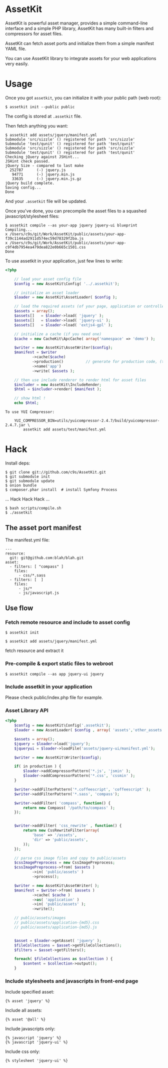 AssetKit
============

AssetKit is powerful asset manager, provides a simple command-line interface
and a simple PHP library, AssetKit has many built-in filters and compressors for asset files.

AssetKit can fetch asset ports and initialize them from a simple manifest YAML file.

You can use AssetKit library to integrate assets for your web applications very easily.

Usage
=====

Once you got `assetkit`, you can initialize it with your public path (web root):

    $ assetkit init --public public

The config is stored at `.assetkit` file.

Then fetch anything you want:

    $ assetkit add assets/jquery/manifest.yml
    Submodule 'src/sizzle' () registered for path 'src/sizzle'
    Submodule 'test/qunit' () registered for path 'test/qunit'
    Submodule 'src/sizzle' () registered for path 'src/sizzle'
    Submodule 'test/qunit' () registered for path 'test/qunit'
    Checking jQuery against JSHint...
    JSHint check passed.
    jQuery Size - compared to last make
      252787      (-) jquery.js
       94771      (-) jquery.min.js
       33635      (-) jquery.min.js.gz
    jQuery build complete.
    Saving config...
    Done

And your `.assetkit` file will be updated.

Once you've done, you can precompile the asset files to a squashed javascript/stylesheet files:

    $ assetkit compile --as your-app jquery jquery-ui blueprint
    Compiling...
    x /Users/c9s/git/Work/AssetKit/public/assets/your-app-f39c1144ad2911d574ec59d78329f2ba.js
    x /Users/c9s/git/Work/AssetKit/public/assets/your-app-c9f4db7954ea479dea822e0b665c1501.css
    Done

To use assetkit in your application, just few lines to write:

```php
<?php

    // load your asset config file
    $config = new AssetKit\Config( '../.assetkit');

    // initialize an asset loader
    $loader = new AssetKit\AssetLoader( $config );

    // load the required assets (of your page, application or controller)
    $assets = array();
    $assets[]   = $loader->load( 'jquery' );
    $assets[]   = $loader->load( 'jquery-ui' );
    $assets[]   = $loader->load( 'extjs4-gpl' );

    // initialize a cache (if you need one)
    $cache = new CacheKit\ApcCache( array('namespace' => 'demo') );

    $writer = new AssetKit\AssetWriter($config);
    $manifest = $writer
            ->cache($cache)
            ->production()          // generate for production code, (the alternative is `development`)
            ->name('app')
            ->write( $assets );

    // then use include renderer to render html for asset files
    $includer = new AssetKit\IncludeRender;
    $html = $includer->render( $manifest );

    // show html !
    echo $html;
```


    To use YUI Compressor:

        YUI_COMPRESSOR_BIN=utils/yuicompressor-2.4.7/build/yuicompressor-2.4.7.jar \
            assetkit add assets/test/manifest.yml

Hack
=======

Install deps:

    $ git clone git://github.com/c9s/AssetKit.git
    $ git submodule init
    $ git submodule update
    $ onion bundle
    $ composer.phar install  # install Symfony Process

... Hack Hack Hack ...

    $ bash scripts/compile.sh
    $ ./assetkit


## The asset port manifest

The manifest.yml file:

    ---
    resource:
      git: git@github.com:blah/blah.git
    asset:
      - filters: [ "compass" ]
        files:
          - css/*.sass
      - filters: [  ]
        files:
          - js/*
          - js/javascript.js


## Use flow

### Fetch remote resource and include to asset config

    $ assetkit init 

    $ assetkit add assets/jquery/manifest.yml

fetch resource and extract it

### Pre-compile & export static files to webroot

    $ assetkit compile --as app jquery-ui jquery


### Include assetkit in your application

Please check public/index.php file for example.




### Asset Library API


```php
<?php
    $config = new AssetKit\Config('.assetkit');
    $loader = new AssetLoader( $config , array( 'assets','other_assets')  );

    $assets = array();
    $jquery = $loader->load('jquery');
    $jqueryui = $loader->loadFile('assets/jquery-ui/manifest.yml');

    $writer = new AssetKit\Writer($config);

    if( in production ) {
        $loader->addCompressorPattern('*.js', 'jsmin' );
        $loader->addCompressorPattern('*.css', 'cssmin' );
    }

    $writer->addFilterPattern('*.coffeescript', 'coffeescript' );
    $writer->addFilterPattern('*.sass', 'compass');

    $writer->addFilter( 'compass', function() {
        return new Compass( '/path/to/compass' );
    });


    $writer->addFilter( 'css_rewrite' , function() {
        return new CssRewriteFilter(array( 
            'base' => '/assets',
            'dir' => 'public/assets',
        ));
    });

    // parse css image files and copy to public/assets
    $cssImagePreprocess = new CssImagePreprocess;
    $cssImagePreprocess->from( $assets )
            ->in( 'public/assets' )
            ->process();

    $writer = new AssetKit\AssetWriter( );
    $manifest = $writer->from( $assets )
            ->cache( $cache )
            ->as( 'application' )
            ->in( 'public/assets' );
            ->write();

    // public/assets/images
    // public/assets/application-{md5}.css
    // public/assets/application-{md5}.js


    $asset = $loader->getAsset( 'jquery' );
    $fileCollections = $asset->getFileCollections();
    $filters = $asset->getFilters();

    foreach( $fileCollections as $collection ) {
        $content = $collection->output();
    }
```

### Include stylesheets and javascripts in front-end page

Include specified asset:

    {% asset 'jquery' %}

Include all assets:

    {% asset '@all' %}

Include javascripts only:

    {% javascript 'jquery' %}
    {% javascript 'jquery-ui' %}

Include css only:

    {% stylesheet 'jquery-ui' %}
